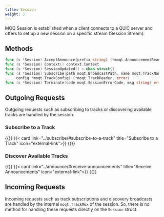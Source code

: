 ```yaml
---
title: Session
weight: 3
---
```


MOQ Session is established when a client connects to a QUIC server and offers to set up a new session on a specific stream (Session Stream).

## Methods

```go
func (s *Session) AcceptAnnounce(prefix string) (*moqt.AnnouncementReader, error)
func (s *Session) Context() context.Context
func (s *Session) SessionUpdated() <-chan struct{}
func (s *Session) Subscribe(path moqt.BroadcastPath, name moqt.TrackName,
     config *moqt.TrackConfig) (*moqt.TrackReader, error)
func (s *Session) Terminate(code moqt.SessionErrorCode, msg string) error
```

## Outgoing Requests

Outgoing requests such as subscribing to tracks or discovering available tracks are handled by the session.

### Subscribe to a Track

{{<cards>}}
    {{< card link="../subscribe/#subscribe-to-a-track" title="Subscribe to a Track" icon="external-link">}}
{{</cards>}}

### Discover Available Tracks

{{<cards>}}
    {{< card link="../announce/#receive-announcements" title="Receive Announcements" icon="external-link">}}
{{</cards>}}


## Incoming Requests

Incoming requests such as track subscriptions and discovery broadcasts are handled by the internal `moqt.TrackMux` of the session. So, there is no method for handling these requests directly on the `Session` struct.